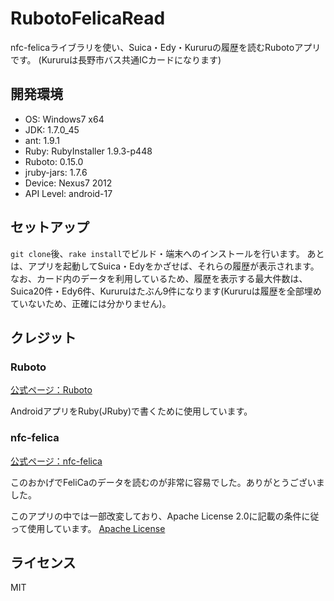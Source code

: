 RubotoFelicaRead
========

nfc-felicaライブラリを使い、Suica・Edy・Kururuの履歴を読むRubotoアプリです。
(Kururuは長野市バス共通ICカードになります)



開発環境
----------

* OS: Windows7 x64
* JDK: 1.7.0_45
* ant: 1.9.1
* Ruby: RubyInstaller 1.9.3-p448
* Ruboto: 0.15.0
* jruby-jars: 1.7.6
* Device: Nexus7 2012
* API Level: android-17


セットアップ
----------

`git clone`後、`rake install`でビルド・端末へのインストールを行います。
あとは、アプリを起動してSuica・Edyをかざせば、それらの履歴が表示されます。
なお、カード内のデータを利用しているため、履歴を表示する最大件数は、Suica20件・Edy6件、Kururuはたぶん9件になります(Kururuは履歴を全部埋めていないため、正確には分かりません)。


クレジット
----------
### Ruboto ###
[公式ページ：Ruboto](http://ruboto.org/index.html)

AndroidアプリをRuby(JRuby)で書くために使用しています。


### nfc-felica ###
[公式ページ：nfc-felica](http://code.google.com/p/nfc-felica/)

このおかげでFeliCaのデータを読むのが非常に容易でした。ありがとうございました。

このアプリの中では一部改変しており、Apache License 2.0に記載の条件に従って使用しています。
[Apache License](http://www.apache.org/licenses/LICENSE-2.0)


ライセンス
----------
MIT